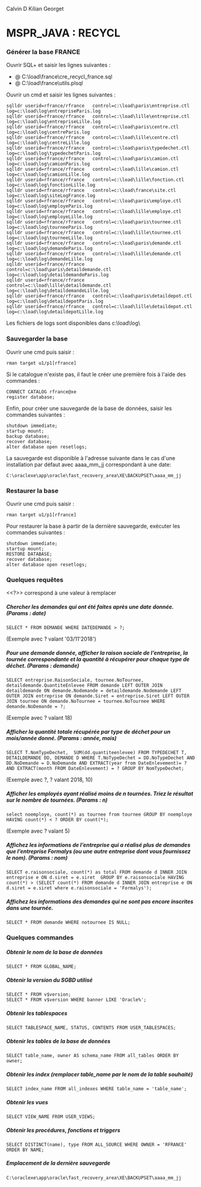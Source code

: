 Calvin D
Kilian Georget

# MSPR_JAVA : RECYCL

### Générer la base FRANCE

Ouvrir SQL+ et saisir les lignes suivantes : 
- @ C:\load\france\cre_recycl_france.sql
- @ C:\load\france\utils.plsql


Ouvrir un cmd et saisir les lignes suivantes : 
```
sqlldr userid=rfrance/rfrance   control=c:\load\paris\entreprise.ctl   log=c:\load\log\entrepriseParis.log
sqlldr userid=rfrance/rfrance   control=c:\load\lille\entreprise.ctl   log=c:\load\log\entrepriseLille.log
sqlldr userid=rfrance/rfrance   control=c:\load\paris\centre.ctl   log=c:\load\log\centreParis.log
sqlldr userid=rfrance/rfrance   control=c:\load\lille\centre.ctl   log=c:\load\log\centreLille.log
sqlldr userid=rfrance/rfrance   control=c:\load\paris\typedechet.ctl   log=c:\load\log\typedechetParis.log
sqlldr userid=rfrance/rfrance   control=c:\load\paris\camion.ctl   log=c:\load\log\camionParis.log
sqlldr userid=rfrance/rfrance   control=c:\load\lille\camion.ctl   log=c:\load\log\camionLille.log
sqlldr userid=rfrance/rfrance   control=c:\load\lille\fonction.ctl   log=c:\load\log\fonctionLille.log
sqlldr userid=rfrance/rfrance   control=c:\load\france\site.ctl   log=c:\load\log\siteLogFrance.log
sqlldr userid=rfrance/rfrance   control=c:\load\paris\employe.ctl   log=c:\load\log\employeParis.log
sqlldr userid=rfrance/rfrance   control=c:\load\lille\employe.ctl   log=c:\load\log\employeLille.log
sqlldr userid=rfrance/rfrance   control=c:\load\paris\tournee.ctl   log=c:\load\log\tourneeParis.log
sqlldr userid=rfrance/rfrance   control=c:\load\lille\tournee.ctl   log=c:\load\log\tourneeLille.log
sqlldr userid=rfrance/rfrance   control=c:\load\paris\demande.ctl   log=c:\load\log\demandeParis.log
sqlldr userid=rfrance/rfrance   control=c:\load\lille\demande.ctl   log=c:\load\log\demandeLille.log
sqlldr userid=rfrance/rfrance   control=c:\load\paris\detaildemande.ctl   log=c:\load\log\detaildemandeParis.log
sqlldr userid=rfrance/rfrance   control=c:\load\lille\detaildemande.ctl   log=c:\load\log\detaildemandeLille.log
sqlldr userid=rfrance/rfrance   control=c:\load\paris\detaildepot.ctl   log=c:\load\log\detaildepotParis.log
sqlldr userid=rfrance/rfrance   control=c:\load\lille\detaildepot.ctl   log=c:\load\log\detaildepotLille.log
```

Les fichiers de logs sont disponibles dans c:\load\log\

### Sauvegarder la base

Ouvrir une cmd puis saisir : 
```
rman target u1/p1[rfrance]
```
Si le catalogue n'existe pas, il faut le créer une première fois à l'aide des commandes : 
```
CONNECT CATALOG rfrance@xe
register database;
```
Enfin, pour créer une sauvegarde de la base de données, saisir les commandes suivantes :
```
shutdown immediate;
startup mount; 
backup database;
recover database;
alter database open resetlogs;
```
La sauvegarde est disponible à l'adresse suivante dans le cas d'une installation par défaut avec aaaa_mm_jj correspondant à une date:
```
C:\oraclexe\app\oracle\fast_recovery_area\XE\BACKUPSET\aaaa_mm_jj
```

### Restaurer la base

Ouvrir une cmd puis saisir : 
```
rman target u1/p1[rfrance]
```

Pour restaurer la base à partir de la dernière sauvegarde, exécuter les commandes suivantes :
```
shutdown immediate;
startup mount; 
RESTORE DATABASE;
recover database;
alter database open resetlogs;
```

### Quelques requêtes
<<?>> correspond à une valeur à remplacer
##### Chercher les demandes qui ont été faites après une date donnée. (Params : date)
```
SELECT * FROM DEMANDE WHERE DATEDEMANDE > ?;
```
(Exemple avec ? valant '03/11'2018')
##### Pour une demande donnée, afficher la raison sociale de l’entreprise, la tournée correspondante et la quantité à récupérer pour chaque type de déchet. (Params : demande)
```
SELECT entreprise.RaisonSociale, tournee.NoTournee, detaildemande.QuantiteEnlevee FROM demande LEFT OUTER JOIN detaildemande ON demande.Nodemande = detaildemande.Nodemande LEFT OUTER JOIN entreprise ON demande.Siret = entreprise.Siret LEFT OUTER JOIN tournee ON demande.NoTournee = tournee.NoTournee WHERE demande.NoDemande = ?; 
```
(Exemple avec ? valant 18)
##### Afficher la quantité totale récupérée par type de déchet pour un mois/année donné. (Params : année, mois)
```
SELECT T.NomTypeDechet,  SUM(dd.quantiteenlevee) FROM TYPEDECHET T, DETAILDEMANDE DD, DEMANDE D WHERE T.NoTypeDechet = DD.NoTypeDechet AND DD.NoDemande = D.NoDemande AND EXTRACT(year from DateEnlevement)= ? AND EXTRACT(month FROM DateEnlevement) = ? GROUP BY NomTypeDechet; 
```
(Exemple avec ?, ? valant 2018, 10)
##### Afficher les employés ayant réalisé moins de n tournées. Triez le résultat sur le nombre de tournées. (Params : n)
```
select noemploye, count(*) as tournee from tournee GROUP BY noemploye HAVING count(*) < ? ORDER BY count(*);
```
(Exemple avec ? valant 5)
##### Affichez les informations de l’entreprise qui a réalisé plus de demandes que l’entreprise Formalys (ou une autre entreprise dont vous fournissez le nom).  (Params : nom)
```
SELECT e.raisonsociale, count(*) as total FROM demande d INNER JOIN entreprise e ON d.siret = e.siret  GROUP BY e.raisonsociale HAVING count(*) > (SELECT count(*) FROM demande d INNER JOIN entreprise e ON d.siret = e.siret where e.raisonsociale = 'Formalys');
```
##### Affichez les informations des demandes qui ne sont pas encore inscrites dans une tournée.
```
SELECT * FROM demande WHERE notournee IS NULL;
```

### Quelques commandes 

##### Obtenir le nom de la base de données
```
SELECT * FROM GLOBAL_NAME;
```
##### Obtenir la version du SGBD utilisé
```
SELECT * FROM v$version;
SELECT * FROM v$version WHERE banner LIKE 'Oracle%';
```
##### Obtenir les tablespaces
```
SELECT TABLESPACE_NAME, STATUS, CONTENTS FROM USER_TABLESPACES;
```
##### Obtenir les tables de la base de données
```
SELECT table_name, owner AS schema_name FROM all_tables ORDER BY owner;
```
##### Obtenir les index (remplacer table_name par le nom de la table souhaité)
```
SELECT index_name FROM all_indexes WHERE table_name = 'table_name';
```
##### Obtenir les vues
```
SELECT VIEW_NAME FROM USER_VIEWS;
```
##### Obtenir les procédures, fonctions et triggers
```
SELECT DISTINCT(name), type FROM ALL_SOURCE WHERE OWNER = 'RFRANCE' ORDER BY NAME;
```
##### Emplacement de la dernière sauvegarde 
```
C:\oraclexe\app\oracle\fast_recovery_area\XE\BACKUPSET\aaaa_mm_jj
```
